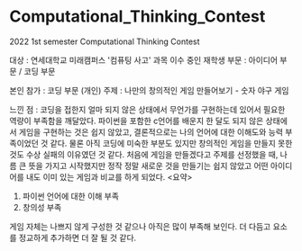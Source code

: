 # Computational_Thinking_Contest
2022 1st semester Computational Thinking Contest

대상 : 연세대학교 미래캠퍼스 '컴퓨팅 사고' 과목 이수 중인 재학생
부문 : 아이디어 부문 / 코딩 부문

본인 참가 : 코딩 부문  (개인)
주제 : 나만의 창의적인 게임 만들어보기 - 숫자 야구 게임

느낀 점 : 
코딩을 접한지 얼마 되지 않은 상태에서 무언가를 구현하는데 있어서 필요한 역량이 부족함을 깨달았다. 파이썬을 포함한 c언어를 배운지 한 달도 되지 않은 상태에서 게임을 구현하는 것은 쉽지 않았고, 결론적으로는 나의 언어에 대한 이해도와 능력 부족이었던 것 같다. 물론 아직 코딩에 미숙한 부분도 있지만 창의적인 게임을 만들지 못한 것도 수상 실패의 이유였던 것 같다. 처음에 게임을 만들겠다고 주제를 선정했을 때, 나름 큰 뜻을 가지고 시작했지만 정작 정말 새로운 것을 만들기는 쉽지 않았고 어떤 아이디어를 내도 이미 있는 게임과 비교를 하게 되었다. 
<요약>
1. 파이썬 언어에 대한 이해 부족
2. 창의성 부족

게임 자체는 나쁘지 않게 구성한 것 같으나 아직은 많이 부족해 보인다. 더 다듬고 요소를 정교하게 추가하면 더 잘 될 것 같다.
